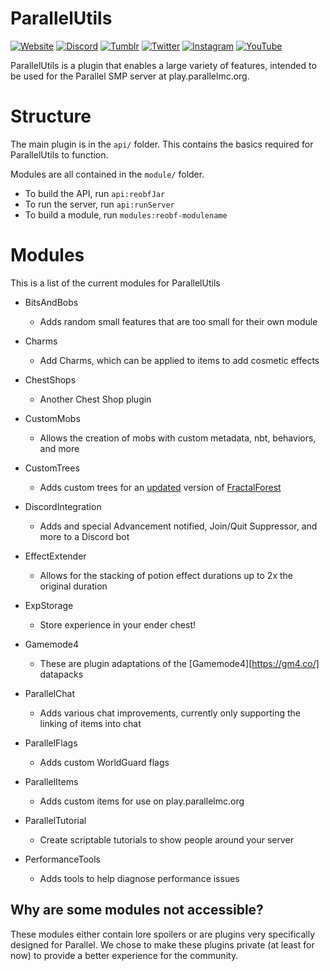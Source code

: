 # ParallelUtils

<a href="https://parallelmc.org/">![Website](https://img.shields.io/badge/website-000000?style=for-the-badge&logo=About.me&logoColor=white)</a>
<a href="https://discord.gg/7PSDuCbg7Y">![Discord](https://img.shields.io/badge/Discord-%237289DA.svg?style=for-the-badge&logo=discord&logoColor=white)</a>
<a href="https://parallelmc.tumblr.com/">![Tumblr](https://img.shields.io/badge/Tumblr-%2336465D.svg?style=for-the-badge&logo=Tumblr&logoColor=white)</a>
<a href="https://twitter.com/ParallelMC">![Twitter](https://img.shields.io/badge/Twitter-%231DA1F2.svg?style=for-the-badge&logo=Twitter&logoColor=white)</a>
<a href="https://www.instagram.com/parallelserver/">![Instagram](https://img.shields.io/badge/Instagram-%23E4405F.svg?style=for-the-badge&logo=Instagram&logoColor=white)</a>
<a href="https://www.youtube.com/channel/UCc-73_rEe0Eci2S-Zl6_a2Q">![YouTube](https://img.shields.io/badge/YouTube-%23FF0000.svg?style=for-the-badge&logo=YouTube&logoColor=white)</a>

ParallelUtils is a plugin that enables a large variety of features, intended to be used for the Parallel SMP server at play.parallelmc.org.

# Structure

The main plugin is in the `api/` folder. This contains the basics required for ParallelUtils to function.

Modules are all contained in the `module/` folder.

  - To build the API, run `api:reobfJar`
  - To run the server, run `api:runServer`
  - To build a module, run `modules:reobf-modulename`

# Modules
This is a list of the current modules for ParallelUtils
 - BitsAndBobs
   - Adds random small features that are too small for their own module
  
 - Charms
   - Add Charms, which can be applied to items to add cosmetic effects 

 - ChestShops
   - Another Chest Shop plugin

- CustomMobs
   - Allows the creation of mobs with custom metadata, nbt, behaviors, and more
    
- CustomTrees
   - Adds custom trees for an [updated](https://github.com/ParallelMC/FractalForest) version of [FractalForest](https://www.spigotmc.org/resources/fractal-forest.75850/)
    
- DiscordIntegration
   - Adds and special Advancement notified, Join/Quit Suppressor, and more to a Discord bot
    
- EffectExtender
   - Allows for the stacking of potion effect durations up to 2x the original duration

- ExpStorage
  - Store experience in your ender chest!
 
- Gamemode4
  - These are plugin adaptations of the [Gamemode4][https://gm4.co/] datapacks

- ParallelChat
  - Adds various chat improvements, currently only supporting the linking of items into chat
  
- ParallelFlags
  - Adds custom WorldGuard flags
    
- ParallelItems
  - Adds custom items for use on play.parallelmc.org
  
- ParallelTutorial
  - Create scriptable tutorials to show people around your server
  
- PerformanceTools
  - Adds tools to help diagnose performance issues
  
## Why are some modules not accessible?
These modules either contain lore spoilers or are plugins very specifically designed for Parallel. We chose to make these plugins private (at least for now) to provide a better experience for the community.
